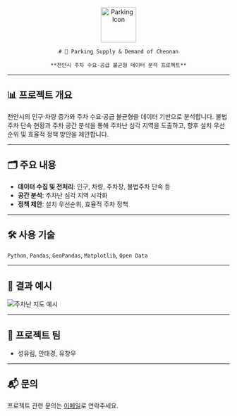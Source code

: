 
<div align="center">
	<img src="https://img.icons8.com/color/96/parking.png" alt="Parking Icon" width="80"/>
  
	# 🚗 Parking Supply & Demand of Cheonan
  
	**천안시 주차 수요·공급 불균형 데이터 분석 프로젝트**
</div>

---

## 📊 프로젝트 개요
천안시의 인구·차량 증가와 주차 수요·공급 불균형을 데이터 기반으로 분석합니다. 불법주차 단속 현황과 주차 공간 분석을 통해 주차난 심각 지역을 도출하고, 향후 설치 우선순위 및 효율적 정책 방안을 제안합니다.

---

## 🗂️ 주요 내용
- **데이터 수집 및 전처리**: 인구, 차량, 주차장, 불법주차 단속 등
- **공간 분석**: 주차난 심각 지역 시각화
- **정책 제안**: 설치 우선순위, 효율적 주차 정책

---

## 🛠️ 사용 기술
`Python`, `Pandas`, `GeoPandas`, `Matplotlib`, `Open Data`

---

## 📍 결과 예시
![주차난 지도 예시](https://img.icons8.com/color/96/map.png)

---

## 👤 프로젝트 팀
- 성유림, 안태경, 유창우

---

## 📬 문의
프로젝트 관련 문의는 [이메일](yoocw9710@gmail.com)로 연락주세요.
